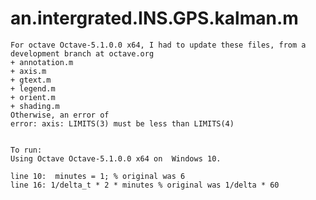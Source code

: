 # an.intergrated.INS.GPS.kalman.m
	For octave Octave-5.1.0.0 x64, I had to update these files, from a development branch at octave.org
	+ annotation.m 
	+ axis.m 
	+ gtext.m 
	+ legend.m 
	+ orient.m 
	+ shading.m
	Otherwise, an error of 
	error: axis: LIMITS(3) must be less than LIMITS(4)
	
	
	To run: 
	Using Octave Octave-5.1.0.0 x64 on  Windows 10.
	
	line 10:  minutes = 1; % original was 6
	line 16: 1/delta_t * 2 * minutes % original was 1/delta * 60